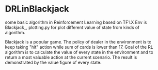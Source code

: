# DRLinBlackjack
some basic algorithm in Reinforcement Learning based on TF1.X
Env is Blackjack_, plotting.py for plot different value of state from kinds of algorithm.

Blackjack is a popular game. The policy of dealer in the environment is to keep taking "hit" action while sum of cards is lower than 17.
Goal of the RL algorithm is to calculate the value of every state in the environment and to return a most valuable action at the current scenario.
The result is demonstrated by the value figure of every state.
